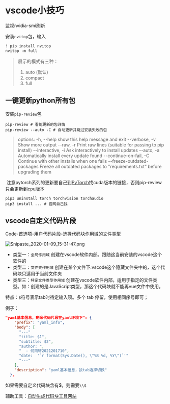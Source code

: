 # vscode小技巧

监视nvidia-smi刷新

安装`nvitop`包，输入

```powershell
! pip install nvitop
nvitop -m full
```

> 展示的模式有三种：
>
> 1. auto (默认)
> 2. compact
> 3. full

## 一键更新python所有包

安装`pip-review`包

```
pip-review # 看能更新的包详情
pip-review --auto -C # 自动更新并跳过安装失败的包
```

> options:
>   -h, --help            show this help message and exit
>   --verbose, -v         Show more output
>   --raw, -r             Print raw lines (suitable for passing to pip install)
>   --interactive, -i     Ask interactively to install updates
>   --auto, -a            Automatically install every update found
>   --continue-on-fail, -C
>                         Continue with other installs when one fails
>   --freeze-outdated-packages
>                         Freeze all outdated packages to "requirements.txt" before upgrading them

​	注意pytorch系列的更新要自己到[PyTorch](https://pytorch.org/)找cuda版本的链接，否则pip-review只会更新到cpu版本

```
pip3 uninstall torch torchvision torchaudio
pip3 install ... # 官网自己找
```

## vscode自定义代码片段

Code-首选项-用户代码片段-选择代码块作用域的文件类型

![Snipaste_2020-01-09_15-31-47.png](https://imgconvert.csdnimg.cn/aHR0cHM6Ly91cGxvYWQtaW1hZ2VzLmppYW5zaHUuaW8vdXBsb2FkX2ltYWdlcy8xNjI2NTE2Mi0yNzRiZTI5ZWQxNGY3NWU4LnBuZw?x-oss-process=image/format,png)

- 类型一：`全局作用域`
    创建在vscode软件内部。跟随这当前安装的vscode这个软件的
- 类型二：`文件夹作用域`
    创建在某个文件下.vscode这个隐藏文件夹中的，这个代码块只适用于当前文件夹
- 类型三：`特定文件类型作用域`
    创建在vscode软件内部，适用于指定的文件类型。如：创建的是JavaScript类型，那这个代码块就不能再vue文件中使用。

特点：`$`符号表示tab时待定输入项。多个 tab 停留，使用相同序号即可；

例子：

```json
"yaml基本信息，剩余代码片段在yaml环境下": {
    "prefix": "yaml_info",
    "body": [
      "---"
      "title: $1",
      "subtitle: $2",
      "author: ",
      "  - 何雨轩2021201710",
      "date:  '`r format(Sys.Date(), \"%B %d, %Y\")`'"
      "---"
    ],
    "description": "yaml基本信息，按tab选择切换"
  },
```

如果需要自定义代码块含有\$，则需要`\\$`

辅助工具：[自动生成代码块工具网站](https://snippet-generator.app/)
